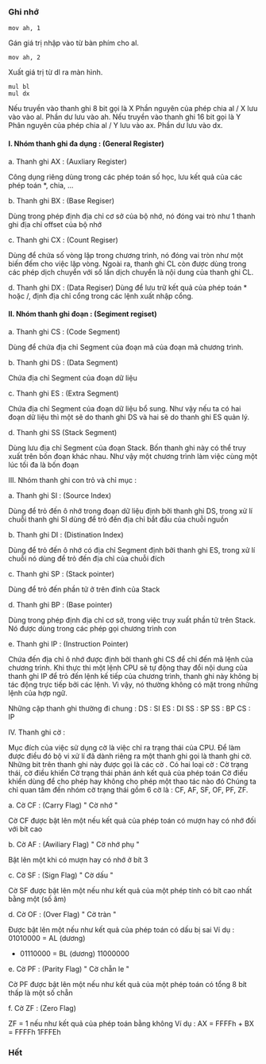 ### Ghi nhớ

    mov ah, 1

Gán giá trị nhập vào từ bàn phím cho al.

    mov ah, 2

Xuất giá trị từ dl ra màn hình.

    mul bl
    mul dx
    
Nếu truyền vào thanh ghi 8 bit gọi là X
Phần nguyên của phép chia al / X lưu vào vào al. Phần dư lưu vào ah.
Nếu truyền vào thanh ghi 16 bit gọi là Y
Phân nguyên của phép chia al / Y lưu vào ax. Phần dư lưu vào dx.

#### I. Nhóm thanh ghi đa dụng : (General Register)
a. Thanh ghi AX : (Auxliary Register)

Công dụng riêng dùng trong các phép toán số học, lưu kết quả của các phép toán *, chia, ...

b. Thanh ghi BX : (Base Regiser)

Dùng trong phép định địa chỉ cơ sở của bộ nhớ, nó đóng vai trò như 1 thanh ghi địa chỉ offset của bộ nhớ

c. Thanh ghi CX : (Count Regiser)

Dùng để chứa số vòng lặp trong chương trình, nó đóng vai tròn như một biến đếm cho việc lặp vòng. Ngoài ra, thanh ghi
CL còn được dùng trong các phép dịch chuyển với số lần dịch chuyển là nội dung của thanh ghi CL.

d. Thanh ghi DX : (Data Regiser)
Dùng để lưu trữ kết quả của phép toán * hoặc /, định địa chỉ cổng trong các lệnh xuất nhập cổng.

#### II. Nhóm thanh ghi đoạn : (Segiment regiset)
a. Thanh ghi CS : (Code Segment)

Dùng để chứa địa chỉ Segment của đoạn mã của đoạn mã chương trình.

b. Thanh ghi DS : (Data Segment)

Chứa địa chỉ Segment của đoạn dữ liệu

c. Thanh ghi ES : (Extra Segment)

Chứa địa chỉ Segment của đoạn dữ liệu bổ sung. Như vậy nếu ta có hai đoạn dữ liệu thì một sẽ do thanh ghi DS và hai sẽ do thanh ghi ES quản lý.

d. Thanh ghi SS (Stack Segment)

Dùng lưu địa chỉ Segment của đoạn Stack. Bốn thanh ghi này có thể truy xuất trên bốn đoạn khác nhau. Như vậy một chương trình làm việc cùng một lúc tối đa là bốn đoạn

III. Nhóm thanh ghi con trỏ và chỉ mục :

a. Thanh ghi SI : (Source Index)

Dùng để trỏ đến ô nhớ trong đoạn dữ liệu định bởi thanh ghi
DS, trong xử lí chuỗi thanh ghi SI dùng để trỏ đến địa chỉ bắt
đầu của chuỗi nguồn

b. Thanh ghi DI : (Distination Index)

Dùng để trỏ đến ô nhớ có địa chỉ Segment định bởi thanh ghi
ES, trong xử lí chuỗi nó dùng để trỏ đến địa chỉ của chuỗi đích

c. Thanh ghi SP : (Stack pointer)

Dùng để trỏ đến phần tử ở trên đỉnh của Stack

d. Thanh ghi BP : (Base pointer)

Dùng trong phép định địa chỉ cơ sở, trong việc truy xuất
phần tử trên Stack. Nó được dùng trong các phép gọi chương
trình con

e. Thanh ghi IP : (Instruction Pointer)

Chứa đến địa chỉ ô nhớ được định bởi thanh ghi CS để chỉ
đến mã lệnh của chương trình. Khi thực thi một lệnh CPU sẽ tự
động thay đổi nội dung của thanh ghi IP để trỏ đến lệnh kế tiếp
của chương trình, thanh ghi này không bị tác động trực tiếp bởi
các lệnh. Vì vậy, nó thường không có mặt trong những lệnh của
hợp ngữ.

Những cặp thanh ghi thường đi chung :
DS : SI
ES : DI
SS : SP
SS : BP
CS : IP

IV. Thanh ghi cờ :

Mục đích của việc sử dụng cờ là việc chỉ ra trạng thái của CPU.
Để làm được điều đó bộ vi xử lí đã dành riêng ra một thanh ghi
gọi là thanh ghi cờ. Những bit trên thanh ghi này được gọi là các
cờ . Có hai loại cờ : Cờ trạng thái, cờ điều khiển
Cờ trạng thái phản ánh kết quả của phép toán
Cờ điều khiển dùng để cho phép hay không cho phép một thao tác
nào đó
Chúng ta chỉ quan tâm đến nhóm cờ trạng thái gồm 6 cờ là :
CF, AF, SF, OF, PF, ZF.

a. Cờ CF : (Carry Flag) " Cờ nhớ "

Cờ CF được bật lên một nếu kết quả của phép toán có mượn
hay có nhớ đối với bít cao

b. Cờ AF : (Awiliary Flag) " Cờ nhớ phụ "

Bật lên một khi có mượn hay có nhớ ở bít 3

c. Cờ SF : (Sign Flag) " Cờ dấu "

Cờ SF được bật lên một nếu như kết quả của một phép tính có
bít cao nhất bằng một (số âm)

d. Cờ OF : (Over Flag) " Cờ tràn "

Được bật lên một nếu như kết quả của phép toán có dấu bị sai
Ví dụ :
01010000 = AL (dương)
+ 01110000 = BL (dương)
11000000

e. Cờ PF : (Parity Flag) " Cờ chẵn le "

Cờ PF được bật lên một nếu như kết quả của một phép toán có
tổng 8 bít thấp là một số chẵn

f. Cờ ZF : (Zero Flag)

ZF = 1 nếu như kết quả của phép toán bằng không
Ví dụ :
AX = FFFFh
+
BX = FFFFh
1FFFEh
### Hết
